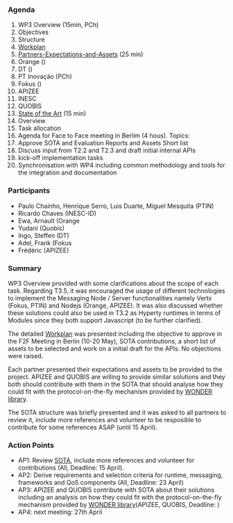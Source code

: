 ### Agenda

1. WP3 Overview (15min, PCh)
  1. Objectives
  1. Structure
  1. [Workplan](https://github.com/reTHINK-project/core-framework/wiki/Phase-1-Workplan)
1. [Partners-Expectations-and-Assets](https://github.com/reTHINK-project/core-framework/wiki/Partners-Expectations-and-Assets) (25 min)
 1. Orange ()
 1. DT ()
 1. PT Inovação (PCh)
 1. Fokus ()
 1. APIZEE
 1. INESC
 1. QUOBIS
1. [State of the Art](../sota/sota.md) (15 min)
 1. Overview
 1. Task allocation
1. Agenda for Face to Face meeting in Berlim (4 hous). Topics:
 1. Approve SOTA and Evaluation Reports and Assets Short list
 2. Discuss input from T2.2 and T2.3 and draft initial internal APIs
 3. kick-off implementation tasks
 4. Synchronisation with WP4 including common methodology and tools for the integration and documentation
 
### Participants

* Paulo Chainho, Henrique Serro, Luis Duarte, Miguel Mesquita  (PTIN)
* Ricardo Chaves (INESC-ID)
* Ewa, Arnault (Orange
* Yudani (Quobis)
* Ingo, Steffen (DT)
* Adel, Frank (Fokus
* Frédéric (APIZEE)

### Summary

WP3 Overview provided with some clarifications about the scope of each task.
Regarding T3.5, it was encouraged the usage of different technologies to implement the Messaging Node / Server functionalities namely Vertx (Fokus, PTIN) and Nodejs (Orange, APIZEE). It was also discussed whether these solutions could also be used in T3.2 as Hyperty runtimes in terms of Modules since they both support Javascript (to be further clarified).

The detailed  [Workplan](https://github.com/reTHINK-project/core-framework/wiki/Phase-1-Workplan) was presented including the objective to approve in the F2F Meeting in Berlin (10-20 May), SOTA contributions, a short list of assets to be selected and work on a initial draft for the APIs. No objections were raised.

Each partner presented their expectations and assets to be provided to the project. APIZEE and QUOBIS are willing to provide similar solutions and they both should contribute with them in the SOTA that should analyse how they could fit with the protocol-on-the-fly mechanism provided by [WONDER library](http://hypercomm.github.io/wonder/).

The SOTA structure was briefly presented and it was asked to all partners to review it, include more references and volunteer to be resposible to contribute for some references ASAP (until 15 April).

### Action Points

* AP1: Review [SOTA](../sota/sota.md), include more references and volunteer for contributions (All, Deadline: 15 April).
* AP2: Derive requirements and selection criteria for runtime, messaging, frameworks and QoS components (All, Deadline: 23 April)
* AP3: APIZEE and QUOBIS contribute with SOTA about their solutions including an analysis on how they could fit with the protocol-on-the-fly mechanism provided by [WONDER library](http://hypercomm.github.io/wonder/)(APIZEE, QUOBIS, Deadline: )
* AP4: next meeting: 27th April
